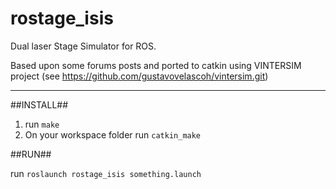 rostage_isis
============

Dual laser Stage Simulator for ROS.

Based upon some forums posts and ported to catkin using VINTERSIM project (see https://github.com/gustavovelascoh/vintersim.git)

------------------------

##INSTALL##

1. run `make`
2. On your workspace folder run `catkin_make`

##RUN##

run `roslaunch rostage_isis something.launch`
